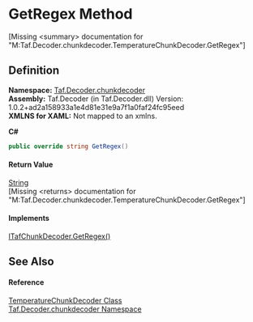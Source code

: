 # GetRegex Method


\[Missing &lt;summary&gt; documentation for "M:Taf.Decoder.chunkdecoder.TemperatureChunkDecoder.GetRegex"\]



## Definition
**Namespace:** <a href="N_Taf_Decoder_chunkdecoder.md">Taf.Decoder.chunkdecoder</a>  
**Assembly:** Taf.Decoder (in Taf.Decoder.dll) Version: 1.0.2+ad2a158933a1e4d81e31e9a7f1a0faf24fc95eed  
**XMLNS for XAML:** Not mapped to an xmlns.

**C#**
``` C#
public override string GetRegex()
```



#### Return Value
<a href="https://learn.microsoft.com/dotnet/api/system.string" target="_blank" rel="noopener noreferrer">String</a>  
\[Missing &lt;returns&gt; documentation for "M:Taf.Decoder.chunkdecoder.TemperatureChunkDecoder.GetRegex"\]

#### Implements
<a href="M_Taf_Decoder_chunkdecoder_ITafChunkDecoder_GetRegex.md">ITafChunkDecoder.GetRegex()</a>  


## See Also


#### Reference
<a href="T_Taf_Decoder_chunkdecoder_TemperatureChunkDecoder.md">TemperatureChunkDecoder Class</a>  
<a href="N_Taf_Decoder_chunkdecoder.md">Taf.Decoder.chunkdecoder Namespace</a>  
